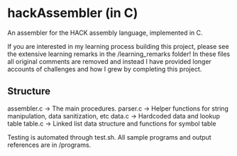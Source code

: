 # hackAssembler (in C)
An assembler for the HACK assembly language, implemented in C.

If you are interested in my learning process building this project, please see the extensive learning remarks in the /learning_remarks folder! In these files all original comments are removed and instead I have provided longer accounts of challenges and how I grew by completing this project.

## Structure
assembler.c -> The main procedures.
parser.c -> Helper functions for string manipulation, data sanitization, etc
data.c -> Hardcoded data and lookup table
table.c -> Linked list data structure and functions for symbol table

Testing is automated through test.sh. 
All sample programs and output references are in /programs.
